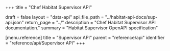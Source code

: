 +++
title = "Chef Habitat Supervisor API"

draft = false
layout = "data-api"
api_file_path = "../habitat-api-docs/sup-api.json"
return_page = "../"
description = "Chef Habitat Supervisor API documentation."
summary = "Habitat Supervisor OpenAPI specification"

[menu.reference]
    title = "Supervisor API"
    parent = "reference/api"
    identifier = "reference/api/Supervisor API"
+++

